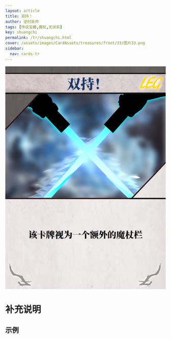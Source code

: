 ```yaml
---
layout: article
title: 双持！
author: 逆时巫师
tags: [传说宝藏,魔杖,无派系]
key: shuangchi
permalink: /tr/shuangchi.html
cover: /assets/images/CardAssets/treasures/front/33/图片33.png
sidebar:
  nav: cards-tr
---
```

![](/assets/images/CardAssets/treasures/front/33/图片33.png)

# 补充说明



## 示例
> 